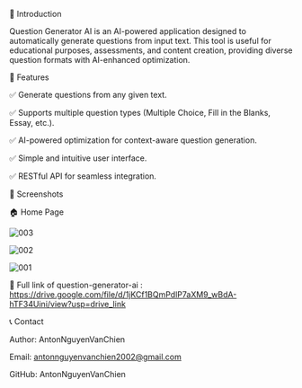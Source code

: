 📌 Introduction

Question Generator AI is an AI-powered application designed to automatically generate questions from input text. This tool is useful for educational purposes, assessments, and content creation, providing diverse question formats with AI-enhanced optimization.


🎯 Features

✅ Generate questions from any given text.

✅ Supports multiple question types (Multiple Choice, Fill in the Blanks, Essay, etc.).

✅ AI-powered optimization for context-aware question generation.

✅ Simple and intuitive user interface.

✅ RESTful API for seamless integration.

📸 Screenshots

🏠 Home Page

![003](https://github.com/user-attachments/assets/dd6544e5-6e27-4601-9788-0fabed9be480)

![002](https://github.com/user-attachments/assets/5d18aef6-3a9a-4b23-a887-a3fd5050e12e)

![001](https://github.com/user-attachments/assets/8b694914-6d9b-4148-a1b5-ecbe8c71322b)

📜 Full link of question-generator-ai : https://drive.google.com/file/d/1jKCf1BQmPdlP7aXM9_wBdA-hTF34Uini/view?usp=drive_link


📞 Contact

Author: AntonNguyenVanChien

Email: antonnguyenvanchien2002@gmail.com

GitHub: AntonNguyenVanChien
